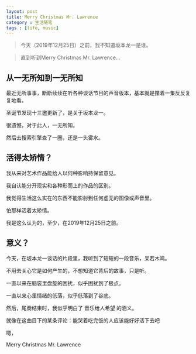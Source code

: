 ```yaml
---
layout: post
title: Merry Christmas Mr. Lawrence
category : 生活随笔
tags : [life, music]
---
```


>今天（2019年12月25日）之前，我不知道坂本龙一是谁。

>直到听到Merry Christmas Mr. Lawrence...

## 从一无所知到一无所知

最近无所事事，断断续续在听各种谈话节目的声音版本，基本就是攥着一集反反复复地看。

圣诞节发现十三邀更新了，是关于坂本龙一。

很遗憾，对于此人，一无所知。

然后去搜索引擎查了一圈，还是一头雾水。

## 活得太矫情？

我从来对艺术作品能给人以何种影响持保留意见。

我自认能分开现实和各种形而上的作品的区别。

我觉得生活这么实在的东西不能影射到任何虚无的图像或声音里。

怕那样活着太矫情。

我是这么认为的，至少，在2019年12月25日之前。

## 意义？

今天，在坂本龙一谈话的片段里，我听到了短短的一段音乐，呆若木鸡。

不用去关心它是如何产生的，不想知道它背后的故事，只是听。

一直以来在脑袋里盘旋的困扰，似乎困扰到了极点。

一直以来心里情绪的低落，似乎低落到了谷底。

然后，尾奏结束时，我似乎明白了 音乐给人希望 的涵义。

就像在这曲目下的某条评论：能哭着吃完饭的人应该能好好活下去吧

嗯，

Merry Christmas Mr. Lawrence
